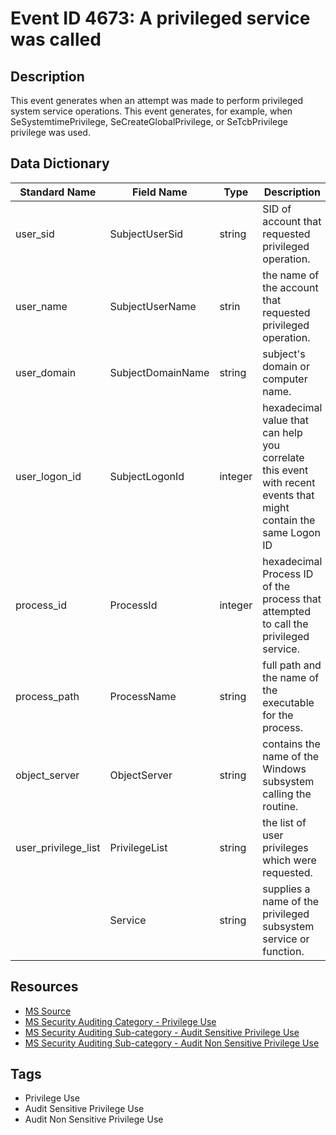 # Event ID 4673: A privileged service was called

## Description
This event generates when an attempt was made to perform privileged system service operations. This event generates, for example, when SeSystemtimePrivilege, SeCreateGlobalPrivilege, or SeTcbPrivilege privilege was used.

## Data Dictionary
|Standard Name|Field Name|Type|Description|Sample Value|
|---|---|---|---|---|
|user_sid|SubjectUserSid|string|SID of account that requested privileged operation.|ORG\UserA|
|user_name|SubjectUserName|strin|the name of the account that requested privileged operation.|UserA|
|user_domain|SubjectDomainName|string|subject's domain or computer name.|ORG|
|user_logon_id|SubjectLogonId|integer|hexadecimal value that can help you correlate this event with recent events that might contain the same Logon ID|0x432344|
|process_id|ProcessId|integer|hexadecimal Process ID of the process that attempted to call the privileged service.|0x1f0|
|process_path|ProcessName|string|full path and the name of the executable for the process.|C:\Windows\System32\lsass.exe|
|object_server|ObjectServer|string|contains the name of the Windows subsystem calling the routine.|NT Local Security Authority / Authentication Service|
|user_privilege_list|PrivilegeList|string|the list of user privileges which were requested.|SeCreateGlobalPrivilege|
||Service|string|supplies a name of the privileged subsystem service or function.|LsaRegisterLogonProcess()|

## Resources
* [MS Source](https://github.com/MicrosoftDocs/windows-itpro-docs/blob/master/windows/security/threat-protection/auditing/event-4673.md)
* [MS Security Auditing Category - Privilege Use](https://docs.microsoft.com/en-us/windows/security/threat-protection/auditing/advanced-security-audit-policy-settings#privilege-use)
* [MS Security Auditing Sub-category - Audit Sensitive Privilege Use](https://github.com/MicrosoftDocs/windows-itpro-docs/tree/master/windows/security/threat-protection/auditing/audit-sensitive-privilege-use.md)
* [MS Security Auditing Sub-category - Audit Non Sensitive Privilege Use](https://github.com/MicrosoftDocs/windows-itpro-docs/tree/master/windows/security/threat-protection/auditing/audit-non-sensitive-privilege-use.md)

## Tags
* Privilege Use
* Audit Sensitive Privilege Use
* Audit Non Sensitive Privilege Use